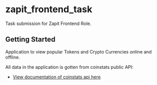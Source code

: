# zapit_frontend_task

Task submission for Zapit Frontend Role. 

## Getting Started

Application to view popular Tokens and Crypto Currencies online and offline.

All data in the application is gotten from coinstats public API:

- [View documentation of coinstats api here](https://documenter.getpostman.com/view/5734027/RzZ6Hzr3#intro)
